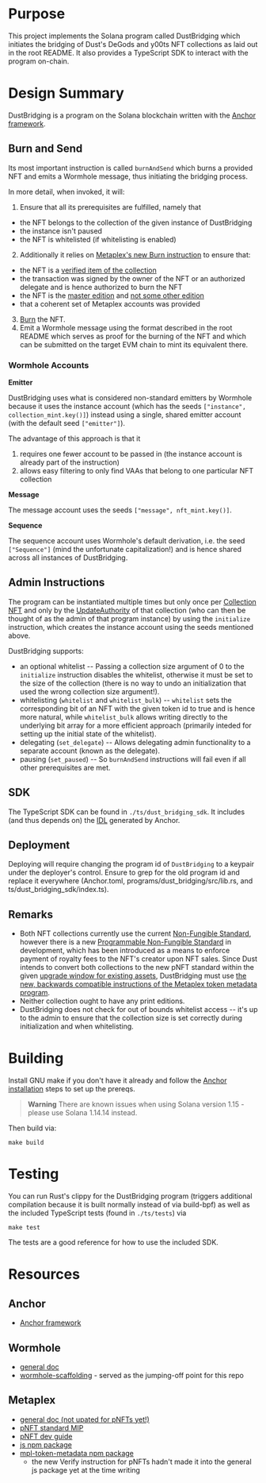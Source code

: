 # Purpose

This project implements the Solana program called DustBridging which initiates the bridging of Dust's DeGods and y00ts NFT collections as laid out in the root README. It also provides a TypeScript SDK to interact with the program on-chain.

# Design Summary

DustBridging is a program on the Solana blockchain written with the [Anchor framework](https://www.anchor-lang.com/).

## Burn and Send

Its most important instruction is called `burnAndSend` which burns a provided NFT and emits a Wormhole message, thus initiating the bridging process.

In more detail, when invoked, it will:
1. Ensure that all its prerequisites are fulfilled, namely that
  * the NFT belongs to the collection of the given instance of DustBridging
  * the instance isn't paused
  * the NFT is whitelisted (if whitelisting is enabled)
2. Additionally it relies on [Metaplex's new Burn instruction](https://github.com/metaplex-foundation/metaplex-program-library/blob/master/token-metadata/program/src/instruction/mod.rs#L504-L545) to ensure that:
  * the NFT is a [verified item of the collection](https://docs.metaplex.com/programs/token-metadata/instructions#verify-a-collection-item)
  * the transaction was signed by the owner of the NFT or an authorized delegate and is hence authorized to burn the NFT
  * the NFT is the [master edition](https://docs.metaplex.com/programs/token-metadata/accounts#master-edition) and [not some other edition](https://docs.metaplex.com/programs/token-metadata/accounts#edition)
  * that a coherent set of Metaplex accounts was provided
3. [Burn](https://github.com/metaplex-foundation/metaplex-program-library/blob/master/token-metadata/program/src/instruction/mod.rs#L504-L545) the NFT.
4. Emit a Wormhole message using the format described in the root README which serves as proof for the burning of the NFT and which can be submitted on the target EVM chain to mint its equivalent there.

### Wormhole Accounts

**Emitter**

DustBridging uses what is considered non-standard emitters by Wormhole because it uses the instance account (which has the seeds `["instance", collection_mint.key()]`) instead using a single, shared emitter account (with the default seed `["emitter"]`).

The advantage of this approach is that it
1. requires one fewer account to be passed in (the instance account is already part of the instruction)
2. allows easy filtering to only find VAAs that belong to one particular NFT collection

**Message**

The message account uses the seeds `["message", nft_mint.key()]`.

**Sequence**

The sequence account uses Wormhole's default derivation, i.e. the seed `["Sequence"]` (mind the unfortunate capitalization!) and is hence shared across all instances of DustBridging.

## Admin Instructions

The program can be instantiated multiple times but only once per [Collection NFT](https://docs.metaplex.com/programs/token-metadata/certified-collections#collection-nfts) and only by the [UpdateAuthority](https://docs.metaplex.com/programs/token-metadata/accounts#metadata) of that collection (who can then be thought of as the admin of that program instance) by using the `initialize` instruction, which creates the instance account using the seeds mentioned above.

DustBridging supports:
* an optional whitelist -- Passing a collection size argument of 0 to the `initialize` instruction disables the whitelist, otherwise it must be set to the size of the collection (there is no way to undo an initialization that used the wrong collection size argument!).
* whitelisting (`whitelist` and `whitelist_bulk`) -- `whitelist` sets the corresponding bit of an NFT with the given token id to true and is hence more natural, while `whitelist_bulk` allows writing directly to the underlying bit array for a more efficient approach (primarily inteded for setting up the initial state of the whitelist).
* delegating (`set_delegate`) -- Allows delegating admin functionality to a separate account (known as the delegate).
* pausing (`set_paused`) -- So `burnAndSend` instructions will fail even if all other prerequisites are met.

## SDK

The TypeScript SDK can be found in `./ts/dust_bridging_sdk`. It includes (and thus depends on) the [IDL](https://www.anchor-lang.com/docs/cli) generated by Anchor.

## Deployment

Deploying will require changing the program id of `DustBridging` to a keypair under the deployer's control. Ensure to grep for the old program id and replace it everywhere (Anchor.toml, programs/dust_bridging/src/lib.rs, and ts/dust_bridging_sdk/index.ts).

## Remarks

* Both NFT collections currently use the current [Non-Fungible Standard](https://docs.metaplex.com/programs/token-metadata/token-standard#the-non-fungible-standard), however there is a new [Programmable Non-Fungible Standard](https://docs.metaplex.com/programs/token-metadata/token-standard#the-programmable-non-fungible-standard) in development, which has been introduced as a means to enforce payment of royalty fees to the NFT's creator upon NFT sales. Since Dust intends to convert both collections to the new pNFT standard within the given [upgrade window for existing assets](https://github.com/metaplex-foundation/mip/blob/main/mip-1.md#upgrade-window), DustBridging must use [the new, backwards compatible instructions of the Metaplex token metadata program](https://github.com/metaplex-foundation/metaplex-program-library/blob/ecb0dcd82274b8e70dacd171e1a553b6f6dab5c6/token-metadata/program/src/instruction/mod.rs#L502).
* Neither collection ought to have any print editions.
* DustBridging does not check for out of bounds whitelist access -- it's up to the admin to ensure that the collection size is set correctly during initialization and when whitelisting.

# Building

Install GNU make if you don't have it already and follow the [Anchor installation](https://www.anchor-lang.com/docs/installation) steps to set up the prereqs.

> **Warning**
> There are known issues when using Solana version 1.15 - please use Solana 1.14.14 instead.

Then build via:
```
make build
```

# Testing

You can run Rust's clippy for the DustBridging program (triggers additional compilation because it is built normally instead of via build-bpf) as well as the included TypeScript tests (found in `./ts/tests`) via
```
make test
```

The tests are a good reference for how to use the included SDK.

# Resources

## Anchor
* [Anchor framework](https://www.anchor-lang.com/docs/high-level-overview)

## Wormhole
* [general doc](https://book.wormhole.com/)
* [wormhole-scaffolding](https://github.com/wormhole-foundation/wormhole-scaffolding) - served as the jumping-off point for this repo

## Metaplex
* [general doc (not upated for pNFTs yet!)](https://docs.metaplex.com/)
* [pNFT standard MIP](https://github.com/metaplex-foundation/mip/blob/main/mip-1.md)
* [pNFT dev guide](https://github.com/metaplex-foundation/metaplex-program-library/blob/master/token-metadata/program/ProgrammableNFTGuide.md)
* [js npm package](https://www.npmjs.com/package/@metaplex-foundation/js)
* [mpl-token-metadata npm package](https://www.npmjs.com/package/@metaplex-foundation/mpl-token-metadata)
  * the new Verify instruction for pNFTs hadn't made it into the general js package yet at the time writing
